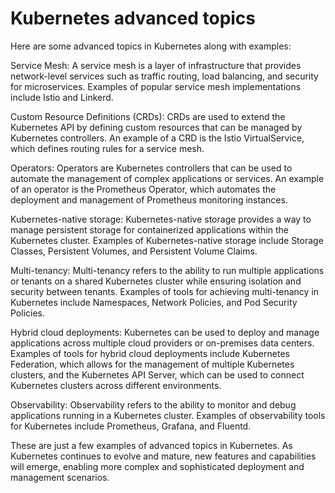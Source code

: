 # Kubernetes advanced topics
Here are some advanced topics in Kubernetes along with examples:

Service Mesh: A service mesh is a layer of infrastructure that provides network-level services such as traffic routing, load balancing, and security for microservices. Examples of popular service mesh implementations include Istio and Linkerd.

Custom Resource Definitions (CRDs): CRDs are used to extend the Kubernetes API by defining custom resources that can be managed by Kubernetes controllers. An example of a CRD is the Istio VirtualService, which defines routing rules for a service mesh.

Operators: Operators are Kubernetes controllers that can be used to automate the management of complex applications or services. An example of an operator is the Prometheus Operator, which automates the deployment and management of Prometheus monitoring instances.

Kubernetes-native storage: Kubernetes-native storage provides a way to manage persistent storage for containerized applications within the Kubernetes cluster. Examples of Kubernetes-native storage include Storage Classes, Persistent Volumes, and Persistent Volume Claims.

Multi-tenancy: Multi-tenancy refers to the ability to run multiple applications or tenants on a shared Kubernetes cluster while ensuring isolation and security between tenants. Examples of tools for achieving multi-tenancy in Kubernetes include Namespaces, Network Policies, and Pod Security Policies.

Hybrid cloud deployments: Kubernetes can be used to deploy and manage applications across multiple cloud providers or on-premises data centers. Examples of tools for hybrid cloud deployments include Kubernetes Federation, which allows for the management of multiple Kubernetes clusters, and the Kubernetes API Server, which can be used to connect Kubernetes clusters across different environments.

Observability: Observability refers to the ability to monitor and debug applications running in a Kubernetes cluster. Examples of observability tools for Kubernetes include Prometheus, Grafana, and Fluentd.

These are just a few examples of advanced topics in Kubernetes. As Kubernetes continues to evolve and mature, new features and capabilities will emerge, enabling more complex and sophisticated deployment and management scenarios.